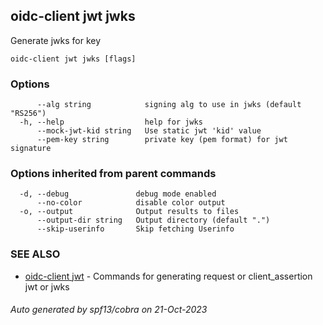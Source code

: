 ## oidc-client jwt jwks

Generate jwks for key

```
oidc-client jwt jwks [flags]
```

### Options

```
      --alg string            signing alg to use in jwks (default "RS256")
  -h, --help                  help for jwks
      --mock-jwt-kid string   Use static jwt 'kid' value
      --pem-key string        private key (pem format) for jwt signature
```

### Options inherited from parent commands

```
  -d, --debug               debug mode enabled
      --no-color            disable color output
  -o, --output              Output results to files
      --output-dir string   Output directory (default ".")
      --skip-userinfo       Skip fetching Userinfo
```

### SEE ALSO

* [oidc-client jwt](oidc-client_jwt.md)	 - Commands for generating request or client_assertion jwt or jwks

###### Auto generated by spf13/cobra on 21-Oct-2023
